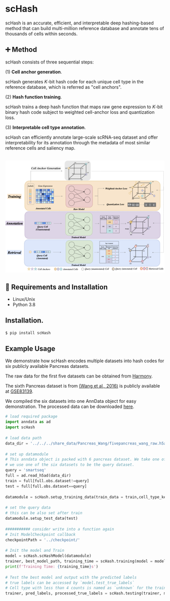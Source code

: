 # scHash 
scHash is an accurate, efficient, and interpretable deep hashing-based method that can build multi-million reference database and annotate tens of thousands of cells within seconds.


## :heavy_plus_sign: Method
scHash consists of three sequential steps:

(1) **Cell anchor generation**. 

scHash generates $K$-bit hash code for each unique cell type in the reference database, which is referred as "cell anchors". 

(2) **Hash function training**. 

scHash trains a deep hash function that maps raw gene expression to $K$-bit binary hash code subject to weighted cell-anchor loss and quantization loss. 

(3) **Interpretable cell type annotation**. 

scHash can efficiently annotate large-scale scRNA-seq dataset and offer interpretability for its annotation through the metadata of most similar reference cells and saliency map.

<br><img src="img/overview.png"/>

## :triangular_ruler: Requirements and Installation
* Linux/Unix
* Python 3.8

## Installation. 
```bash
$ pip install scHash
```

## Example Usage

We demonstrate how scHash encodes multiple datasets into hash codes for six publicly available Pancreas datasets.

The raw data for the first five datasets can be obtained from [Harmony](https://github.com/immunogenomics/harmony2019/tree/master/data/figure5).

The sixth Pancreas dataset is from [(Wang et al., 2016)](https://diabetesjournals.org/diabetes/article/65/10/3028/34922/Single-Cell-Transcriptomics-of-the-Human-Endocrine) is publicly available at [GSE83139](https://www.ncbi.nlm.nih.gov/geo/query/acc.cgi?acc=GSE83139).

We compiled the six datasets into one AnnData object for easy demonstration. The processed data can be downloaded [here](https://drive.google.com/file/d/1shc4OYIbq2FwbyGUaYuzizuvzW-giSTs/view?usp=share_link).



```python
# load required package
import anndata as ad
import scHash

# load data path
data_dir = '../../../share_data/Pancreas_Wang/fivepancreas_wang_raw.h5ad'

# set up datamodule
# This anndata object is packed with 6 pancreas dataset. We take one of them to be a test dataset here.  
# we use one of the six datasets to be the query dataset.
query = 'smartseq'
full = ad.read_h5ad(data_dir)
train = full[full.obs.dataset!=query]
test = full[full.obs.dataset==query]

datamodule = scHash.setup_training_data(train_data = train,cell_type_key = 'cell_type', batch_key = 'dataset')

# set the query data
# this can be also set after train
datamodule.setup_test_data(test)

########### consider write into a function again
# Init ModelCheckpoint callback
checkpointPath = '../checkpoint/'

# Init the model and Train
model = scHash.scHashModel(datamodule)
trainer, best_model_path, training_time = scHash.training(model = model, datamodule = datamodule, checkpointPath = checkpointPath, max_epochs = 100)
print(f'Training Time: {training_time}s')

# Test the best model and output with the predicted labels
# true labels can be accessed by `model.test_true_labels`
# Cell type with less than 4 counts is named as `unknown` for the training due to the sparsity
trainer, pred_labels, processed_true_labels = scHash.testing(trainer, model, best_model_path, datamodule)
```


